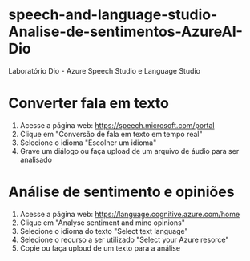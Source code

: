 # speech-and-language-studio-Analise-de-sentimentos-AzureAI-Dio
Laboratório Dio - Azure Speech Studio e Language Studio 

# Converter fala em texto  

1. Acesse a página web: https://speech.microsoft.com/portal  
2. Clique em "Conversão de fala em texto em tempo real"  
3. Selecione o idioma "Escolher um idioma"  
4. Grave um diálogo ou faça upload de um arquivo de áudio para ser analisado  


# Análise de sentimento e opiniões  
 
1. Acesse a página web: https://language.cognitive.azure.com/home  
2. Clique em "Analyse sentiment and mine opinions"  
3. Selecione o idioma do texto "Select text language"  
4. Selecione o recurso a ser utilizado "Select your Azure resorce"  
5. Copie ou faça uploud de um texto para a análise  
